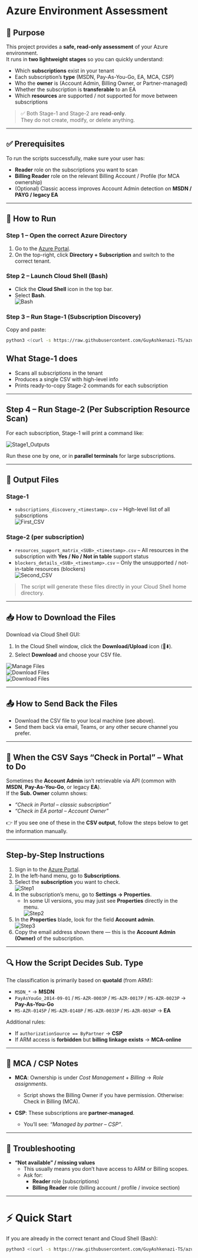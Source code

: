 # Azure Environment Assessment

## 🎯 Purpose
This project provides a **safe, read-only assessment** of your Azure environment.  
It runs in **two lightweight stages** so you can quickly understand:

- Which **subscriptions** exist in your tenant
- Each subscription’s **type** (MSDN, Pay-As-You-Go, EA, MCA, CSP)
- Who the **owner** is (Account Admin, Billing Owner, or Partner-managed)
- Whether the subscription is **transferable** to an EA
- Which **resources** are supported / not supported for move between subscriptions

> ✅ Both Stage-1 and Stage-2 are **read-only**.  
> They do not create, modify, or delete anything.

---

## ✅ Prerequisites

To run the scripts successfully, make sure your user has:

- **Reader** role on the subscriptions you want to scan  
- **Billing Reader** role on the relevant Billing Account / Profile (for MCA ownership)  
- (Optional) Classic access improves Account Admin detection on **MSDN / PAYG / legacy EA**

---

## 🚀 How to Run

### Step 1 – Open the correct Azure Directory
1. Go to the [Azure Portal](https://portal.azure.com).  
2. On the top-right, click **Directory + Subscription** and switch to the correct tenant.

### Step 2 – Launch Cloud Shell (Bash)
- Click the **Cloud Shell** icon in the top bar.  
- Select **Bash**.  
  ![Bash](S-Screenshots/Bash.png)

### Step 3 – Run Stage-1 (Subscription Discovery)

Copy and paste:

```bash
python3 <(curl -s https://raw.githubusercontent.com/GuyAshkenazi-TS/azure-env-assessment/refs/heads/main/azure_assess_stage1.py)
   ```
## What Stage-1 does
- Scans all subscriptions in the tenant  
- Produces a single CSV with high-level info  
- Prints ready-to-copy Stage-2 commands for each subscription  

---

## Step 4 – Run Stage-2 (Per Subscription Resource Scan)
For each subscription, Stage-1 will print a command like:

![Stage1_Outputs](S-Screenshots/Stage1_Outputs.png)

Run these one by one, or in **parallel terminals** for large subscriptions.  

---

## 📂 Output Files

### Stage-1
- `subscriptions_discovery_<timestamp>.csv` – High-level list of all subscriptions  
![First_CSV](S-Screenshots/First_CSV.png)

### Stage-2 (per subscription)
- `resources_support_matrix_<SUB>_<timestamp>.csv` – All resources in the subscription with **Yes / No / Not in table** support status  
- `blockers_details_<SUB>_<timestamp>.csv` – Only the unsupported / not-in-table resources (blockers)  
![Second_CSV](S-Screenshots/Second_CSV.png)

> The script will generate these files directly in your Cloud Shell home directory.

---

## 📥 How to Download the Files
Download via Cloud Shell GUI:

1. In the Cloud Shell window, click the **Download/Upload** icon (📂⬇️).  
2. Select **Download** and choose your CSV file.  

![Manage Files](S-Screenshots/Manage-Files.png)  
![Download Files](S-Screenshots/Download.png)  
![Download Files](S-Screenshots/Download_File.png)  

---

## 📤 How to Send Back the Files
- Download the CSV file to your local machine (see above).  
- Send them back via email, Teams, or any other secure channel you prefer.  

---

## 🧭 When the CSV Says “Check in Portal” – What to Do
Sometimes the **Account Admin** isn’t retrievable via API (common with **MSDN**, **Pay-As-You-Go**, or legacy **EA**).  
If the **Sub. Owner** column shows:  

- *“Check in Portal – classic subscription”*  
- *“Check in EA portal – Account Owner”*  

👉 If you see one of these in the **CSV output**, follow the steps below to get the information manually.

---

## Step-by-Step Instructions
1. Sign in to the [Azure Portal](https://portal.azure.com).  
2. In the left-hand menu, go to **Subscriptions**.  
3. Select the **subscription** you want to check.  
   ![Step1](S-Screenshots/Steps1.png)  
4. In the subscription’s menu, go to **Settings → Properties**.  
   - In some UI versions, you may just see **Properties** directly in the menu.  
   ![Step2](S-Screenshots/Steps2.png)  
5. In the **Properties** blade, look for the field **Account admin**.  
   ![Step3](S-Screenshots/Step3.png)  
6. Copy the email address shown there — this is the **Account Admin (Owner)** of the subscription.  

---

## 🔍 How the Script Decides **Sub. Type**
The classification is primarily based on **quotaId** (from ARM):

- `MSDN_*` → **MSDN**  
- `PayAsYouGo_2014-09-01` / `MS-AZR-0003P` / `MS-AZR-0017P` / `MS-AZR-0023P` → **Pay-As-You-Go**  
- `MS-AZR-0145P` / `MS-AZR-0148P` / `MS-AZR-0033P` / `MS-AZR-0034P` → **EA**  

Additional rules:
- If `authorizationSource == ByPartner` → **CSP**  
- If ARM access is **forbidden** but **billing linkage exists** → **MCA-online**  

---

## 📌 MCA / CSP Notes
- **MCA**: Ownership is under *Cost Management* + *Billing* → *Role assignments*. 
  - Script shows the Billing Owner if you have permission. Otherwise: Check in Billing (MCA).   

- **CSP**: These subscriptions are **partner-managed**.  
  - You’ll see: *“Managed by partner – CSP”*.  

---

## 🔧 Troubleshooting
- **“Not available” / missing values**  
  - This usually means you don’t have access to ARM or Billing scopes.  
  - Ask for:  
    - **Reader** role (subscriptions)  
    - **Billing Reader** role (billing account / profile / invoice section)  

---

# ⚡ Quick Start

If you are already in the correct tenant and Cloud Shell (Bash):
```bash
python3 <(curl -s https://raw.githubusercontent.com/GuyAshkenazi-TS/azure-env-assessment/refs/heads/main/azure_assess_stage1.py)
   ```
